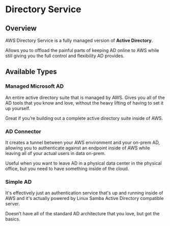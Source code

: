 # Directory Service

## Overview

AWS Directory Service is a fully managed version of **Active Directory**.

Allows you to offload the painful parts of keeping AD online to AWS while still giving you the full control and flexibility AD provides.


## Available Types

### Managed Microsoft AD

An entire active directory suite that is managed by AWS. Gives you all of the AD tools that you know and love, without the heavy lifting of having to set it up yourself. 

Great if you’re building out a complete active directory suite inside of AWS.


### AD Connector

It creates a tunnel between your AWS environment and your on-prem AD, allowing you to authenticate against an endpoint inside of AWS while leaving all of your actual users in data on-prem.

Useful when you want to leave AD in a physical data center in the physical office, but you need to have something inside of the cloud.


### Simple AD

It's effectively just an authentication service that's up and running inside of AWS and it's actually powered by Linux Samba Active Directory compatible server.

Doesn’t have all of the standard AD architecture that you love, but got the basics.